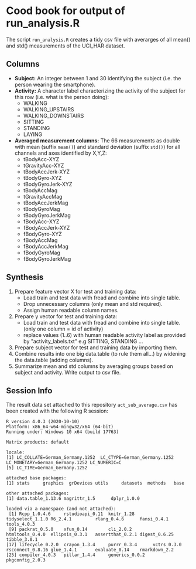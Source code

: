 # Cood book for output of run_analysis.R
The script `run_analysis.R` creates a tidy csv file with averarges of all mean() and std() measurements of the UCI_HAR dataset.

## Columns
* **Subject:** An integer between 1 and 30 identifying the subject (i.e. the person wearing the smartphone).
* **Activity:** A character label characterizing the activity of the subject for this row (i.e. what is the person doing):
    + WALKING
    + WALKING_UPSTAIRS
    + WALKING_DOWNSTAIRS
    + SITTING
    + STANDING
    + LAYING
* **Averaged measurement columns:** The 66 measurements as double with mean (suffix `mean()`) and standard deviation (suffix `std()`) for all channels and axes identified by X,Y,Z:
    + tBodyAcc-XYZ
    + tGravityAcc-XYZ
    + tBodyAccJerk-XYZ
    + tBodyGyro-XYZ
    + tBodyGyroJerk-XYZ
    + tBodyAccMag
    + tGravityAccMag
    + tBodyAccJerkMag
    + tBodyGyroMag
    + tBodyGyroJerkMag
    + fBodyAcc-XYZ
    + fBodyAccJerk-XYZ
    + fBodyGyro-XYZ
    + fBodyAccMag
    + fBodyAccJerkMag
    + fBodyGyroMag
    + fBodyGyroJerkMag
    
## Synthesis
1. Prepare feature vector X for test and training data:
    + Load train and test data with fread and combine into single table.
    + Drop unnecessary columns (only mean and std required).
    + Assign human readable column names.
2. Prepare y vector for test and training data:
    + Load train and test data with fread and combine into single table. (only one column = id of activity)
    + replace values (1..6) with human readable activity label as provided by "activity_labels.txt" e.g SITTING, STANDING ...
3. Prepare subject vector for test and training data by importing them.
4. Combine results into one big data.table (to rule them all...) by widening the data.table (adding columns).
5. Summarize mean and std columns by averaging groups based on subject and activity. Write output to csv file.

## Session Info
The result data set attached to this repository `act_sub_average.csv` has been created with the following R session:
```
R version 4.0.3 (2020-10-10)
Platform: x86_64-w64-mingw32/x64 (64-bit)
Running under: Windows 10 x64 (build 17763)

Matrix products: default

locale:
[1] LC_COLLATE=German_Germany.1252  LC_CTYPE=German_Germany.1252    LC_MONETARY=German_Germany.1252 LC_NUMERIC=C                   
[5] LC_TIME=German_Germany.1252    

attached base packages:
[1] stats     graphics  grDevices utils     datasets  methods   base     

other attached packages:
[1] data.table_1.13.6 magrittr_1.5      dplyr_1.0.0      

loaded via a namespace (and not attached):
 [1] Rcpp_1.0.4.6     rstudioapi_0.11  knitr_1.28       tidyselect_1.1.0 R6_2.4.1         rlang_0.4.6      fansi_0.4.1      tools_4.0.3     
 [9] packrat_0.5.0    xfun_0.14        cli_2.0.2        htmltools_0.4.0  ellipsis_0.3.1   assertthat_0.2.1 digest_0.6.25    tibble_3.0.1    
[17] lifecycle_0.2.0  crayon_1.3.4     purrr_0.3.4      vctrs_0.3.0      rsconnect_0.8.16 glue_1.4.1       evaluate_0.14    rmarkdown_2.2   
[25] compiler_4.0.3   pillar_1.4.4     generics_0.0.2   pkgconfig_2.0.3 
```